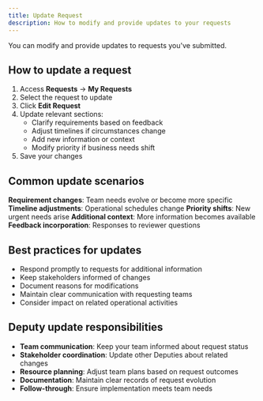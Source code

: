 ```yaml
---
title: Update Request
description: How to modify and provide updates to your requests
---
```



You can modify and provide updates to requests you've submitted.

## How to update a request

1. Access **Requests** → **My Requests**
2. Select the request to update
3. Click **Edit Request**
4. Update relevant sections:
   - Clarify requirements based on feedback
   - Adjust timelines if circumstances change
   - Add new information or context
   - Modify priority if business needs shift
5. Save your changes

## Common update scenarios

**Requirement changes**: Team needs evolve or become more specific
**Timeline adjustments**: Operational schedules change
**Priority shifts**: New urgent needs arise
**Additional context**: More information becomes available
**Feedback incorporation**: Responses to reviewer questions

## Best practices for updates

- Respond promptly to requests for additional information
- Keep stakeholders informed of changes
- Document reasons for modifications
- Maintain clear communication with requesting teams
- Consider impact on related operational activities

## Deputy update responsibilities

- **Team communication**: Keep your team informed about request status
- **Stakeholder coordination**: Update other Deputies about related changes
- **Resource planning**: Adjust team plans based on request outcomes
- **Documentation**: Maintain clear records of request evolution
- **Follow-through**: Ensure implementation meets team needs
